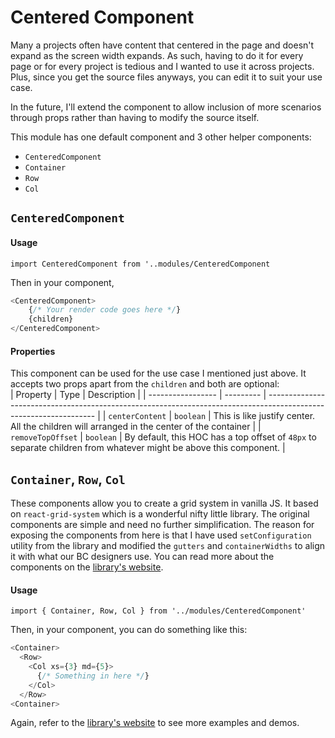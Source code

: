 # Centered Component

Many a projects often have content that centered in the page and doesn't expand as the screen width expands. As such, having to do it for every page or for every project is tedious and I wanted to use it across projects. Plus, since you get the source files anyways, you can edit it to suit your use case.

In the future, I'll extend the component to allow inclusion of more scenarios through props rather than having to modify the source itself.

This module has one default component and 3 other helper components:

- `CenteredComponent`
- `Container`
- `Row`
- `Col`

## `CenteredComponent`

#### Usage

`import CenteredComponent from '..modules/CenteredComponent`

Then in your component,

```js
<CenteredComponent>
	{/* Your render code goes here */}
	{children}
</CenteredComponent>
```

#### Properties

This component can be used for the use case I mentioned just above. It accepts two props apart from the `children` and both are optional: <br>
| Property | Type | Description |
| ----------------- | --------- | ----------------------------------------------------------------------------------------------------------------- |
| `centerContent` | `boolean` | This is like justify center. All the children will arranged in the center of the container |
| `removeTopOffset` | `boolean` | By default, this HOC has a top offset of `48px` to separate children from whatever might be above this component. |

## `Container`, `Row`, `Col`

These components allow you to create a grid system in vanilla JS. It based on `react-grid-system` which is a wonderful nifty little library. The original components are simple and need no further simplification. The reason for exposing the components from here is that I have used `setConfiguration` utility from the library and modified the `gutters` and `containerWidths` to align it with what our BC designers use. You can read more about the components on the <a href="https://jsxmachina.github.io/react-grid-system/" target="_blank">library's website</a>.

#### Usage

`import { Container, Row, Col } from '../modules/CenteredComponent'`

Then, in your component, you can do something like this:

```js
<Container>
  <Row>
    <Col xs={3} md={5}>
      {/* Something in here */}
    </Col>
  </Row>
<Container>
```

Again, refer to the <a href="https://jsxmachina.github.io/react-grid-system/" target="_blank">library's website</a> to see more examples and demos.
